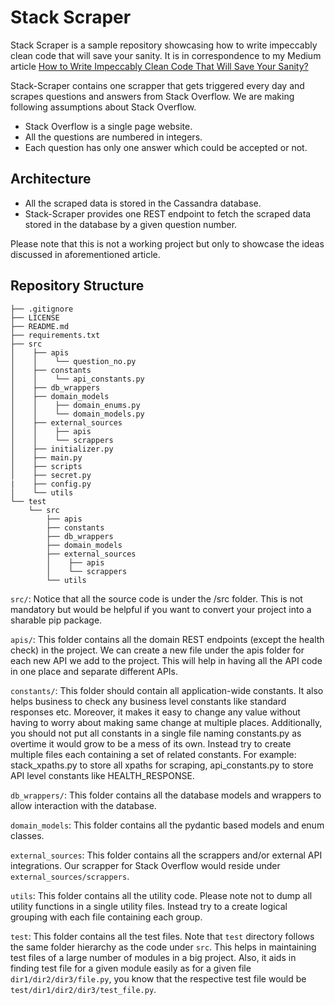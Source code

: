 # Stack Scraper

Stack Scraper is a sample repository showcasing how to write impeccably clean code that
will save your sanity. It is in correspondence to my Medium article [How to Write
Impeccably Clean Code That Will Save Your Sanity?](https://)

Stack-Scraper contains one scrapper that gets triggered every day and scrapes questions
and answers from Stack Overflow. We are making following assumptions about Stack
Overflow.

- Stack Overflow is a single page website.
- All the questions are numbered in integers.
- Each question has only one answer which could be accepted or not.

## Architecture

- All the scraped data is stored in the Cassandra database.
- Stack-Scraper provides one REST endpoint to fetch the scraped data stored in the
  database by a given question number.

Please note that this is not a working project but only to showcase the ideas discussed
in aforementioned article.

## Repository Structure

```text
├── .gitignore
├── LICENSE
├── README.md
├── requirements.txt
├── src
│    ├── apis
│    │    └── question_no.py
│    ├── constants
│    │    └── api_constants.py
│    ├── db_wrappers
│    ├── domain_models
│    │    ├── domain_enums.py
│    │    └── domain_models.py
│    ├── external_sources
│    │    ├── apis
│    │    └── scrappers
│    ├── initializer.py
│    ├── main.py
│    ├── scripts
│    ├── secret.py
|    ├── config.py
│    └── utils
└── test
    └── src
        ├── apis
        ├── constants
        ├── db_wrappers
        ├── domain_models
        ├── external_sources
        │    ├── apis
        │    └── scrappers
        └── utils
```

`src/`: Notice that all the source code is under the /src folder. This is not mandatory
but would be helpful if you want to convert your project into a sharable pip package.

`apis/`: This folder contains all the domain REST endpoints (except the health check) in
the project. We can create a new file under the apis folder for each new API we add to
the project. This will help in having all the API code in one place and separate
different APIs.

`constants/`: This folder should contain all application-wide constants. It also helps
business to check any business level constants like standard responses etc. Moreover, it
makes it easy to change any value without having to worry about making same change at
multiple places. Additionally, you should not put all constants in a single file naming
constants.py as overtime it would grow to be a mess of its own. Instead try to create
multiple files each containing a set of related constants. For example: stack_xpaths.py
to store all xpaths for scraping, api_constants.py to store API level constants like
HEALTH_RESPONSE.

`db_wrappers/`: This folder contains all the database models and wrappers to allow
interaction with the database.

`domain_models`: This folder contains all the pydantic based models and enum classes.

`external_sources`: This folder contains all the scrappers and/or external API
integrations. Our scrapper for Stack Overflow would reside under
`external_sources/scrappers`.

`utils`: This folder contains all the utility code. Please note not to dump all
utility functions in a single utility files. Instead try to a create logical grouping
with each file containing each group.

`test`: This folder contains all the test files. Note that `test` directory follows the
same folder hierarchy as the code under `src`. This helps in maintaining test files of a
large number of modules in a big project. Also, it aids in finding test file for a given
module easily as for a given file `dir1/dir2/dir3/file.py`, you know that the respective
test file would be `test/dir1/dir2/dir3/test_file.py`.

